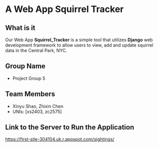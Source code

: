 # A Web App Squirrel Tracker

## What is it
Our Web App **Squirrel_Tracker** is a simple tool that utilizes **Django** web development framework to allow users to view, add and update squirrel data in the Central Park, NYC. 

## Group Name
- Project Group 5

## Team Members
- Xinyu Shao, Zhixin Chen
- UNIs: [xs2403, zc2575]

## Link to the Server to Run the Application
https://first-site-304104.uk.r.appspot.com/sightings/
